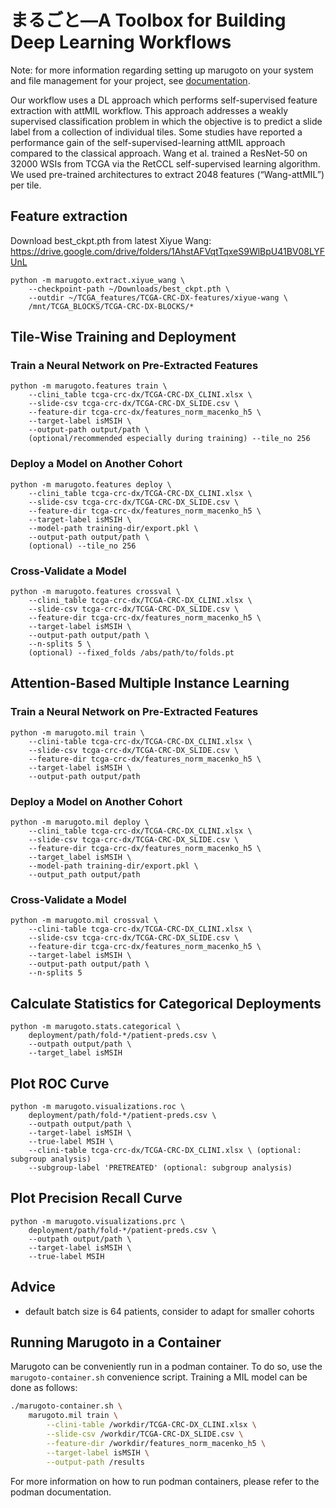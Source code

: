 # まるごと—A Toolbox for Building Deep Learning Workflows ##

Note: for more information regarding setting up marugoto on your system and file management for your project, see [documentation](https://github.com/KatherLab/marugoto/blob/main/Documentation.md).


Our workflow uses a DL approach which performs self-supervised feature extraction with attMIL workflow. This approach addresses a weakly supervised classification problem in which the objective is to predict a slide label from a collection of individual tiles.
Some studies have reported a performance gain of the self-supervised-learning attMIL approach compared to the classical approach.
Wang et al. trained a ResNet-50 on 32000 WSIs from TCGA via the RetCCL self-supervised learning algorithm. We used pre-trained architectures to extract 2048 features (“Wang-attMIL”) per tile.

## Feature extraction
Download best_ckpt.pth from latest Xiyue Wang:
https://drive.google.com/drive/folders/1AhstAFVqtTqxeS9WlBpU41BV08LYFUnL
    
    python -m marugoto.extract.xiyue_wang \
        --checkpoint-path ~/Downloads/best_ckpt.pth \
        --outdir ~/TCGA_features/TCGA-CRC-DX-features/xiyue-wang \
        /mnt/TCGA_BLOCKS/TCGA-CRC-DX-BLOCKS/*
        
## Tile-Wise Training and Deployment ##

### Train a Neural Network on Pre-Extracted Features ###

    python -m marugoto.features train \
        --clini_table tcga-crc-dx/TCGA-CRC-DX_CLINI.xlsx \
        --slide-csv tcga-crc-dx/TCGA-CRC-DX_SLIDE.csv \
        --feature-dir tcga-crc-dx/features_norm_macenko_h5 \
        --target-label isMSIH \
        --output-path output/path \
        (optional/recommended especially during training) --tile_no 256

### Deploy a Model on Another Cohort ###

    python -m marugoto.features deploy \
        --clini_table tcga-crc-dx/TCGA-CRC-DX_CLINI.xlsx \
        --slide-csv tcga-crc-dx/TCGA-CRC-DX_SLIDE.csv \
        --feature-dir tcga-crc-dx/features_norm_macenko_h5 \
        --target-label isMSIH \
        --model-path training-dir/export.pkl \
        --output-path output/path \
        (optional) --tile_no 256

### Cross-Validate a Model ###

    python -m marugoto.features crossval \
        --clini_table tcga-crc-dx/TCGA-CRC-DX_CLINI.xlsx \
        --slide-csv tcga-crc-dx/TCGA-CRC-DX_SLIDE.csv \
        --feature-dir tcga-crc-dx/features_norm_macenko_h5 \
        --target-label isMSIH \
        --output-path output/path \
        --n-splits 5 \
        (optional) --fixed_folds /abs/path/to/folds.pt

## Attention-Based Multiple Instance Learning ##

### Train a Neural Network on Pre-Extracted Features ###

    python -m marugoto.mil train \
        --clini-table tcga-crc-dx/TCGA-CRC-DX_CLINI.xlsx \
        --slide-csv tcga-crc-dx/TCGA-CRC-DX_SLIDE.csv \
        --feature-dir tcga-crc-dx/features_norm_macenko_h5 \
        --target-label isMSIH \
        --output-path output/path

### Deploy a Model on Another Cohort ###

    python -m marugoto.mil deploy \
        --clini_table tcga-crc-dx/TCGA-CRC-DX_CLINI.xlsx \
        --slide-csv tcga-crc-dx/TCGA-CRC-DX_SLIDE.csv \
        --feature-dir tcga-crc-dx/features_norm_macenko_h5 \
        --target_label isMSIH \
        --model-path training-dir/export.pkl \
        --output_path output/path

### Cross-Validate a Model ###

    python -m marugoto.mil crossval \
        --clini-table tcga-crc-dx/TCGA-CRC-DX_CLINI.xlsx \
        --slide-csv tcga-crc-dx/TCGA-CRC-DX_SLIDE.csv \
        --feature-dir tcga-crc-dx/features_norm_macenko_h5 \
        --target-label isMSIH \
        --output-path output/path \
        --n-splits 5

## Calculate Statistics for Categorical Deployments ##

    python -m marugoto.stats.categorical \
        deployment/path/fold-*/patient-preds.csv \
        --outpath output/path \
        --target_label isMSIH

## Plot ROC Curve ##

    python -m marugoto.visualizations.roc \
        deployment/path/fold-*/patient-preds.csv \
        --outpath output/path \
        --target-label isMSIH \
        --true-label MSIH \
        --clini-table tcga-crc-dx/TCGA-CRC-DX_CLINI.xlsx \ (optional: subgroup analysis) 
        --subgroup-label 'PRETREATED' (optional: subgroup analysis) 

## Plot Precision Recall Curve ##

    python -m marugoto.visualizations.prc \
        deployment/path/fold-*/patient-preds.csv \
        --outpath output/path \
        --target-label isMSIH \
        --true-label MSIH
        

## Advice

- default batch size is 64 patients, consider to adapt for smaller cohorts


## Running Marugoto in a Container

Marugoto can be conveniently run in a podman container.  To do so, use the
`marugoto-container.sh` convenience script.  Training a MIL model can be done as
follows:

```sh
./marugoto-container.sh \
    marugoto.mil train \
        --clini-table /workdir/TCGA-CRC-DX_CLINI.xlsx \
        --slide-csv /workdir/TCGA-CRC-DX_SLIDE.csv \
        --feature-dir /workdir/features_norm_macenko_h5 \
        --target-label isMSIH \
        --output-path /results
```

For more information on how to run podman containers, please refer to the podman
documentation.
